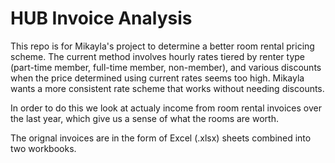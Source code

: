 # HUB Invoice Analysis
This repo is for Mikayla's project to determine a better room rental pricing scheme.  The current method involves hourly rates tiered by renter type (part-time member,  full-time member, non-member), and various discounts when the price determined using current rates seems too high.  Mikayla wants a more consistent rate scheme that works without needing discounts.

In order to do this we look at actualy income from room rental invoices over the last year, which give us a sense of what the rooms are worth.

The orignal invoices are in the form of Excel (.xlsx) sheets combined into two workbooks.
